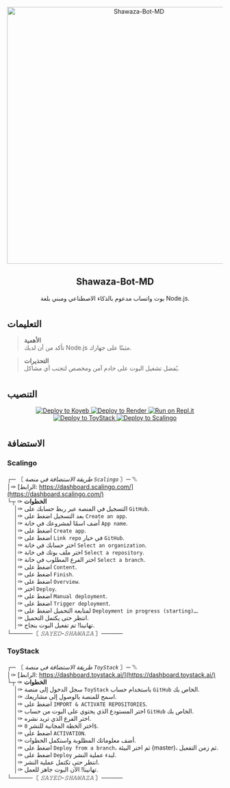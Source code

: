 <p align="center">
  <img width="600px" src="https://telegra.ph/file/2b97c6e486ae7412c6122.jpg" alt="Shawaza-Bot-MD"/>
  <h2 align="center">Shawaza-Bot-MD</h2>
  <p align="center">بوت واتساب مدعوم بالذكاء الاصطناعي ومبني بلغة Node.js.</p>
</p>

#

## التعليمات

> **الأهمية**  
> تأكد من أن لديك Node.js مثبتًا على جهازك.

> **التحذيرات**  
> يُفضل تشغيل البوت على خادم آمن ومخصص لتجنب أي مشاكل.

#

## التنصيب

<p align="center">
  <a href="https://app.koyeb.com/deploy?type=git&repository=https://github.com/BrunoSobrino/TheMystic-Bot-MD&branch=master&name=mysticbot">
    <img src="https://binbashbanana.github.io/deploy-buttons/buttons/remade/koyeb.svg" alt="Deploy to Koyeb"/>
  </a>
  <a href="https://dashboard.render.com/blueprint/new?repo=https%3A%2F%2Fgithub.com%2FBrunoSobrino%2FTheMystic-Bot-MD">
    <img src="https://binbashbanana.github.io/deploy-buttons/buttons/remade/render.svg" alt="Deploy to Render"/>
  </a>
  <a href="https://repl.it/github/BrunoSobrino/TheMystic-Bot-MD">
    <img src="https://binbashbanana.github.io/deploy-buttons/buttons/remade/replit.svg" alt="Run on Repl.it"/>
  </a>
  <a href="https://dashboard.toystack.ai/repositories/a1a5a3d9-c3df-453f-b2da-043e21f5c99e/deployments">
    <img src="https://via.placeholder.com/130x30/007bff/ffffff?text=Deploy+to+ToyStack" alt="Deploy to ToyStack"/>
  </a>
  <a href="https://my.scalingo.com/deploy?source=https://github.com/BrunoSobrino/TheMystic-Bot-MD">
    <img src="https://via.placeholder.com/130x30/4F4E8A/ffffff?text=Deploy+to+Scalingo" alt="Deploy to Scalingo"/>
  </a>
</p>


#

## الاستضافة

### Scalingo

┌─ 〘 *طريقة الاستضافة في منصة `Scalingo`* 〙─ ⳹  
│✑ [الرابط: https://dashboard.scalingo.com/](https://dashboard.scalingo.com/)  
└┬ ✑ **الخطوات**  
&nbsp;&nbsp;&nbsp;&nbsp;│✑ التسجيل في المنصة عبر ربط حسابك على `GitHub`.  
&nbsp;&nbsp;&nbsp;&nbsp;│✑ بعد التسجيل اضغط على `Create an app`.  
&nbsp;&nbsp;&nbsp;&nbsp;│✑ أضف اسمًا لمشروعك في خانة `App name`.  
&nbsp;&nbsp;&nbsp;&nbsp;│✑ اضغط على `Create app`.  
&nbsp;&nbsp;&nbsp;&nbsp;│✑ اضغط على `Link repo` في خيار `GitHub`.  
&nbsp;&nbsp;&nbsp;&nbsp;│✑ اختر حسابك في خانة `Select an organization`.  
&nbsp;&nbsp;&nbsp;&nbsp;│✑ اختر ملف بوتك في خانة `Select a repository`.  
&nbsp;&nbsp;&nbsp;&nbsp;│✑ اختر الفرع المطلوب في خانة `Select a branch`.  
&nbsp;&nbsp;&nbsp;&nbsp;│✑ اضغط على `Content`.  
&nbsp;&nbsp;&nbsp;&nbsp;│✑ اضغط على `Finish`.  
&nbsp;&nbsp;&nbsp;&nbsp;│✑ اضغط على `Overview`.  
&nbsp;&nbsp;&nbsp;&nbsp;│✑ اختر `Deploy`.  
&nbsp;&nbsp;&nbsp;&nbsp;│✑ اضغط على `Manual deployment`.  
&nbsp;&nbsp;&nbsp;&nbsp;│✑ اضغط على `Trigger deployment`.  
&nbsp;&nbsp;&nbsp;&nbsp;│✑ لمتابعة التحميل اضغط على `Deployment in progress (starting)…`.  
&nbsp;&nbsp;&nbsp;&nbsp;│✑ انتظر حتى يكتمل التحميل.  
&nbsp;&nbsp;&nbsp;&nbsp;│✑ تهانينا! تم تفعيل البوت بنجاح.  
└─────〘 *𝚂𝙰𝚈𝙴𝙳-𝚂𝙷𝙰𝚆𝙰𝚉𝙰* 〙─────

### ToyStack

┌─ 〘 *طريقة الاستضافة في منصة `ToyStack`* 〙─ ⳹  
│✑ [الرابط: https://dashboard.toystack.ai/](https://dashboard.toystack.ai/)  
└┬ ✑ **الخطوات**  
&nbsp;&nbsp;&nbsp;&nbsp;│✑ سجل الدخول إلى منصة `ToyStack` باستخدام حساب `GitHub` الخاص بك.  
&nbsp;&nbsp;&nbsp;&nbsp;│✑ اسمح للمنصة بالوصول إلى مشاريعك.  
&nbsp;&nbsp;&nbsp;&nbsp;│✑ اضغط على `IMPORT & ACTIVATE REPOSITORIES`.  
&nbsp;&nbsp;&nbsp;&nbsp;│✑ اختر المستودع الذي يحتوي على البوت من حساب `GitHub` الخاص بك.  
&nbsp;&nbsp;&nbsp;&nbsp;│✑ اختر الفرع الذي تريد نشره.  
&nbsp;&nbsp;&nbsp;&nbsp;│✑ اختر الخطة المجانية للنشر `0$`.  
&nbsp;&nbsp;&nbsp;&nbsp;│✑ اضغط على `ACTIVATION`.  
&nbsp;&nbsp;&nbsp;&nbsp;│✑ أضف معلوماتك المطلوبة واستكمل الخطوات.  
&nbsp;&nbsp;&nbsp;&nbsp;│✑ اضغط على `Deploy from a branch`، ثم اختر البيئة (master)، ثم زمن التفعيل.  
&nbsp;&nbsp;&nbsp;&nbsp;│✑ اضغط على `Deploy` لبدء عملية النشر.  
&nbsp;&nbsp;&nbsp;&nbsp;│✑ انتظر حتى تكتمل عملية النشر.  
&nbsp;&nbsp;&nbsp;&nbsp;│✑ تهانينا! الآن البوت جاهز للعمل.  
└─────〘 *𝚂𝙰𝚈𝙴𝙳-𝚂𝙷𝙰𝚆𝙰𝚉𝙰* 〙─────
